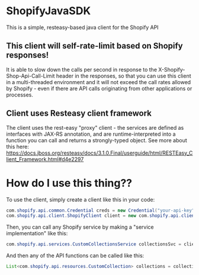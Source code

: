 # ShopifyJavaSDK
This is a simple, resteasy-based java client for the Shopify API

## This client will self-rate-limit based on Shopify responses!
It is able to slow down the calls per second in response to the X-Shopify-Shop-Api-Call-Limit header in the responses, so that you can use this client in a multi-threaded environment and it will not exceed the call rates allowed by Shopify - even if there are API calls originating from other applications or processes.

## Client uses Resteasy client framework
The client uses the rest-easy "proxy" client - the services are defined as interfaces with JAX-RS annotation, and are runtime-interpreted into a function you can call and returns a strongly-typed object.  See more about this here: https://docs.jboss.org/resteasy/docs/3.1.0.Final/userguide/html/RESTEasy_Client_Framework.html#d4e2297

# How do I use this thing??
To use the client, simply create a client like this in your code:
```java
com.shopify.api.common.Credential creds = new Credential("your-api-key", "your-shared-secret", "your-shopname", "your-password");
com.shopify.api.client.ShopifyClient client = new com.shopify.api.client.ShopifyClient(creds);
```
Then, you can call any Shopify service by making a "service implementation" like this:
```java
com.shopify.api.services.CustomCollectionsService collectionsSvc = client.constructInterface(CustomCollectionsService.class);
```
And then any of the API functions can be called like this:
```java
List<com.shopify.api.resources.CustomCollection> collections = collectionsSvc.getCustomCollections();
```
